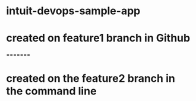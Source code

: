 # intuit-devops-sample-app
# created on feature1 branch in Github
=======
# created on the feature2 branch in the command line

